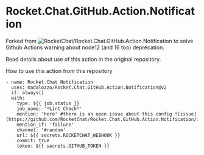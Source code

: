 # Rocket.Chat.GitHub.Action.Notification

Forked from ![RocketChat/Rocket.Chat.GitHub.Action.Notification](https://github.com/RocketChat/Rocket.Chat.GitHub.Action.Notification) 
to solve Github Actions warning about node12 (and 16 too) deprecation.

Read details about use of this action in the original repository.


How to use this action from this repository
```
- name: Rocket.Chat Notification
  uses: madalozzo/Rocket.Chat.GitHub.Action.Notification@v2
  if: always()
  with:
    type: ${{ job.status }}
    job_name: '*Lint Check*'
    mention: 'here' #there is an open issue about this config ![issue](https://github.com/RocketChat/Rocket.Chat.GitHub.Action.Notification/issues/2) 
    mention_if: 'failure'
    channel: '#random'
    url: ${{ secrets.ROCKETCHAT_WEBHOOK }}
    commit: true
    token: ${{ secrets.GITHUB_TOKEN }}
```
